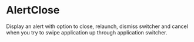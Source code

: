# AlertClose
Display an alert with option to close, relaunch, dismiss switcher and cancel when you try to swipe application up through application switcher.
